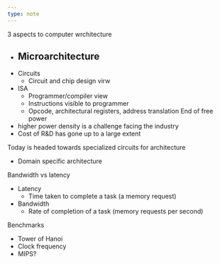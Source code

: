 ```yaml
---
type: note
---
```

3 aspects to computer wrchitecture
- Microarchitecture
	- 
- Circuits
	- Circuit and chip design virw
- ISA
	- Programmer/compiler view
	- Instructions visible to programmer
	- Opcode, architectural registers, address translation
End of free power
- higher power density is a challenge facing the industry
- Cost of R&D has gone up to a large extent

Today is headed towards specialized circuits for architecture
- Domain specific architecture

Bandwidth vs latency
- Latency
	- Time taken to complete a task (a memory request)
- Bandwidth
	- Rate of completion of a task (memory requests per second)

Benchmarks
- Tower of Hanoi
- Clock frequency
- MIPS?